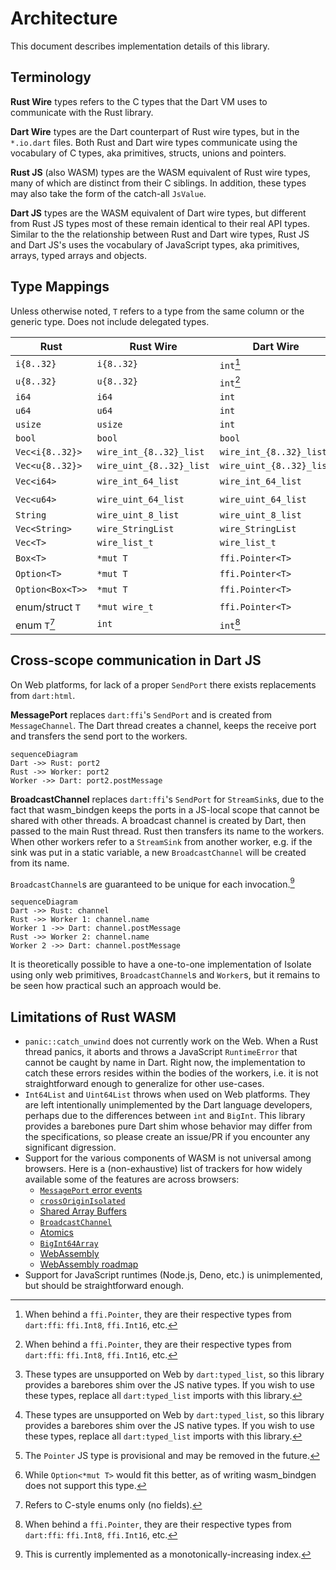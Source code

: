 # Architecture

This document describes implementation details of this library.

## Terminology

**Rust Wire** types refers to the C types that the Dart VM uses to communicate with the Rust library.

**Dart Wire** types are the Dart counterpart of Rust wire types, but in
the `*.io.dart` files. Both Rust and Dart wire types communicate using the
vocabulary of C types, aka primitives, structs, unions and pointers.

**Rust JS** (also WASM) types are the WASM equivalent of Rust wire
types, many of which are distinct from their C siblings. In addition,
these types may also take the form of the catch-all `JsValue`.

**Dart JS** types are the WASM equivalent of Dart wire types, but
different from Rust JS types most of these remain identical to their real API types.
Similar to the the relationship between Rust and Dart wire types, Rust JS and Dart JS's
uses the vocabulary of JavaScript types, aka primitives, arrays, typed arrays and objects.

## Type Mappings

Unless otherwise noted, `T` refers to a type from the same column or the generic type.
Does not include delegated types.

| Rust             | Rust Wire                | Dart Wire                | Rust JS                  | Dart JS            | Dart              |
| ---------------- | ------------------------ | ------------------------ | ------------------------ | ------------------ | ----------------- |
| `i{8..32}`       | `i{8..32}`               | `int`[^1]                | `i{8..32}`               | `int`              | `int`             |
| `u{8..32}`       | `u{8..32}`               | `int`[^1]                | `u{8..32}`               | `int`              | `int`             |
| `i64`            | `i64`                    | `int`                    | `BigInt`                 | `BigInt`           | `int`             |
| `u64`            | `u64`                    | `int`                    | `BigInt`                 | `BigInt`           | `int`             |
| `usize`          | `usize`                  | `int`                    | `usize`                  | `int`              | `int`             |
| `bool`           | `bool`                   | `bool`                   | `bool`                   | `bool`             | `bool`            |
| `Vec<i{8..32}>`  | `wire_int_{8..32}_list`  | `wire_int_{8..32}_list`  | `Box<[i{8..32}]>`        | `Int{8..32}Array`  | `Int{8..32}List`  |
| `Vec<u{8..32}>`  | `wire_uint_{8..32}_list` | `wire_uint_{8..32}_list` | `Box<[u{8..32}]>`        | `Uint{8..32}Array` | `Uint{8..32}List` |
| `Vec<i64>`       | `wire_int_64_list`       | `wire_int_64_list`       | `Box<[i64]>`             | `BigInt64Array`    | `Int64List`[^2]   |
| `Vec<u64>`       | `wire_uint_64_list`      | `wire_uint_64_list`      | `Box<[u64]>`             | `BigUint64Array`   | `Uint64List`[^2]  |
| `String`         | `wire_uint_8_list`       | `wire_uint_8_list`       | `String`                 | `String`           | `String`          |
| `Vec<String>`    | `wire_StringList`        | `wire_StringList`        | `Box<[String]>`          | `List`             | `List<String>`    |
| `Vec<T>`         | `wire_list_t`            | `wire_list_t`            | `Box<[JsValue]>`         | `List`             | `List<T>`         |
| `Box<T>`         | `*mut T`                 | `ffi.Pointer<T>`         | `Pointer<T>`[^3]         | `int`              | `T`               |
| `Option<T>`      | `*mut T`                 | `ffi.Pointer<T>`         | `Option<T>`              | `T?`               | `T?`              |
| `Option<Box<T>>` | `*mut T`                 | `ffi.Pointer<T>`         | `Option<Pointer<T>>`[^4] | `T?`               | `T?`              |
| enum/struct `T`  | `*mut wire_t`            | `ffi.Pointer<T>`         | `Array`                  | `List`             | class `T`         |
| enum `T`[^5]     | `int`                    | `int`[^1]                | `i32`                    | `int`              | enum `T`          |

## Cross-scope communication in Dart JS

On Web platforms, for lack of a proper `SendPort` there exists replacements from `dart:html`.

**MessagePort** replaces `dart:ffi`'s `SendPort` and is created from `MessageChannel`. The Dart
thread creates a channel, keeps the receive port and transfers the send port to the workers.

```mermaid
sequenceDiagram
Dart ->> Rust: port2
Rust ->> Worker: port2
Worker ->> Dart: port2.postMessage
```

**BroadcastChannel** replaces `dart:ffi`'s `SendPort` for `StreamSink`s, due to the fact that wasm_bindgen
keeps the ports in a JS-local scope that cannot be shared with other threads. A broadcast channel
is created by Dart, then passed to the main Rust thread. Rust then transfers its name to the workers.
When other workers refer to a `StreamSink` from another worker, e.g. if the sink was put in a static variable,
a new `BroadcastChannel` will be created from its name.

`BroadcastChannel`s are guaranteed to be unique for each invocation.[^6]

```mermaid
sequenceDiagram
Dart ->> Rust: channel
Rust ->> Worker 1: channel.name
Worker 1 ->> Dart: channel.postMessage
Rust ->> Worker 2: channel.name
Worker 2 ->> Dart: channel.postMessage
```

It is theoretically possible to have a one-to-one implementation of Isolate using only web primitives,
`BroadcastChannel`s and `Worker`s, but it remains to be seen how practical such an approach would be.

## Limitations of Rust WASM

- `panic::catch_unwind` does not currently work on the Web. When a Rust thread panics, it aborts and throws a
  JavaScript `RuntimeError` that cannot be caught by name in Dart. Right now, the implementation to
  catch these errors resides within the bodies of the workers, i.e. it is not straightforward enough to
  generalize for other use-cases.
- `Int64List` and `Uint64List` throws when used on Web platforms. They are left intentionally
  unimplemented by the Dart language developers, perhaps due to the differences between `int` and `BigInt`.
  This library provides a barebones pure Dart shim whose behavior may differ from the specifications,
  so please create an issue/PR if you encounter any significant digression.
- Support for the various components of WASM is not universal among browsers. Here is a (non-exhaustive) list
  of trackers for how widely available some of the features are across browsers:
  - [`MessagePort` error events](https://caniuse.com/mdn-api_messageport_messageerror_event)
  - [`crossOriginIsolated`](https://caniuse.com/mdn-api_crossoriginisolated)
  - [Shared Array Buffers](https://caniuse.com/sharedarraybuffer)
  - [`BroadcastChannel`](https://caniuse.com/sharedarraybuffer)
  - [Atomics](https://caniuse.com/mdn-javascript_builtins_atomics)
  - [`BigInt64Array`](https://caniuse.com/mdn-javascript_builtins_bigint64array)
  - [WebAssembly](https://caniuse.com/wasm)
  - [WebAssembly roadmap](https://webassembly.org/roadmap/)
- Support for JavaScript runtimes (Node.js, Deno, etc.) is unimplemented, but should be straightforward enough.

[^1]: When behind a `ffi.Pointer`, they are their respective types from `dart:ffi`: `ffi.Int8`, `ffi.Int16`, etc.
[^2]:
    These types are unsupported on Web by `dart:typed_list`, so this library provides a barebores shim over the JS native types.
    If you wish to use these types, replace all `dart:typed_list` imports with this library.

[^3]: The `Pointer` JS type is provisional and may be removed in the future.
[^4]: While `Option<*mut T>` would fit this better, as of writing wasm_bindgen does not support this type.
[^5]: Refers to C-style enums only (no fields).
[^6]: This is currently implemented as a monotonically-increasing index.

<script src="https://cdn.jsdelivr.net/npm/mermaid/dist/mermaid.min.js"></script>
<script>
let mdbookTheme = localStorage.getItem("mdbook-theme") || default_theme;
mermaid.initialize({
    startOnLoad: true,
    theme: mdbookTheme == 'light' || mdbookTheme == 'rust' ? 'light' : 'dark',
});
</script>